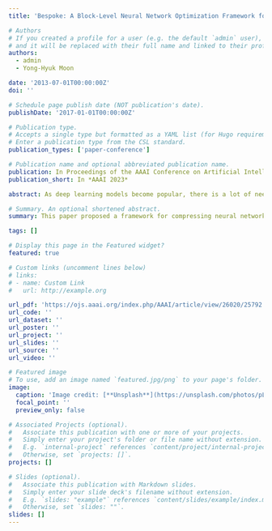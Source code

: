 ```yaml
---
title: 'Bespoke: A Block-Level Neural Network Optimization Framework for Low-Cost Deployment'

# Authors
# If you created a profile for a user (e.g. the default `admin` user), write the username (folder name) here
# and it will be replaced with their full name and linked to their profile.
authors:
  - admin
  - Yong-Hyuk Moon

date: '2013-07-01T00:00:00Z'
doi: ''

# Schedule page publish date (NOT publication's date).
publishDate: '2017-01-01T00:00:00Z'

# Publication type.
# Accepts a single type but formatted as a YAML list (for Hugo requirements).
# Enter a publication type from the CSL standard.
publication_types: ['paper-conference']

# Publication name and optional abbreviated publication name.
publication: In Proceedings of the AAAI Conference on Artificial Intelligence
publication_short: In *AAAI 2023*

abstract: As deep learning models become popular, there is a lot of need for deploying them to diverse device environments. Because it is costly to develop and optimize a neural network for every single environment, there is a line of research to search neural networks for multiple target environments efficiently. However, existing works for such a situation still suffer from requiring many GPUs and expensive costs. Motivated by this, we propose a novel neural network optimization framework named Bespoke for low-cost deployment. Our framework searches for a lightweight model by replacing parts of an original model with randomly selected alternatives, each of which comes from a pretrained neural network or the original model. In the practical sense, Bespoke has two significant merits. One is that it requires near zero cost for designing the search space of neural networks. The other merit is that it exploits the sub-networks of public pretrained neural networks, so the total cost is minimal compared to the existing works. We conduct experiments exploring Bespoke's the merits, and the results show that it finds efficient models for multiple targets with meager cost.

# Summary. An optional shortened abstract.
summary: This paper proposed a framework for compressing neural network models with consideration of their target platform.

tags: []

# Display this page in the Featured widget?
featured: true

# Custom links (uncomment lines below)
# links:
# - name: Custom Link
#   url: http://example.org

url_pdf: 'https://ojs.aaai.org/index.php/AAAI/article/view/26020/25792'
url_code: ''
url_dataset: ''
url_poster: ''
url_project: ''
url_slides: ''
url_source: ''
url_video: ''

# Featured image
# To use, add an image named `featured.jpg/png` to your page's folder.
image:
  caption: 'Image credit: [**Unsplash**](https://unsplash.com/photos/pLCdAaMFLTE)'
  focal_point: ''
  preview_only: false

# Associated Projects (optional).
#   Associate this publication with one or more of your projects.
#   Simply enter your project's folder or file name without extension.
#   E.g. `internal-project` references `content/project/internal-project/index.md`.
#   Otherwise, set `projects: []`.
projects: []

# Slides (optional).
#   Associate this publication with Markdown slides.
#   Simply enter your slide deck's filename without extension.
#   E.g. `slides: "example"` references `content/slides/example/index.md`.
#   Otherwise, set `slides: ""`.
slides: []
---
```

